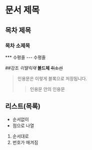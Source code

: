 # 문서 제목
## 목차 제목
### 목차 소제목
*** 수평줄
--- 수평줄

##강조
*이탤릭채*
**볼드체**
~~취소선~~

>인용문은 이렇게 블록으로 저장됩니다.
>> 인용문 안의 인용문

## 리스트(목록)
* 순서없이
* 점으로 나열

1. 순서대로 
2. 번호가 매겨짐
